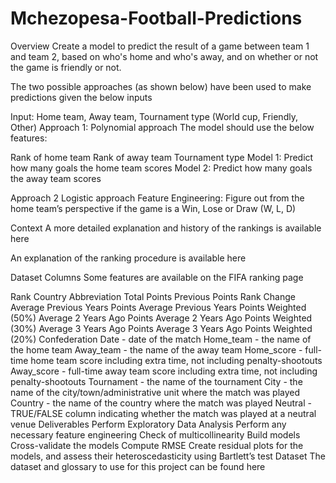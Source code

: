 # Mchezopesa-Football-Predictions
Overview
Create a model to predict the result of a game between team 1 and team 2, based on who's home and who's away, and on whether or not the game is friendly or not.

The two possible approaches (as shown below) have been used to make predictions given the below inputs

Input: Home team, Away team, Tournament type (World cup, Friendly, Other)
Approach 1: Polynomial approach
The model should use the below features:

Rank of home team
Rank of away team
Tournament type
Model 1: Predict how many goals the home team scores Model 2: Predict how many goals the away team scores

Approach 2 Logistic approach
Feature Engineering: Figure out from the home team’s perspective if the game is a Win, Lose or Draw (W, L, D)

Context
A more detailed explanation and history of the rankings is available here

An explanation of the ranking procedure is available here

Dataset Columns
Some features are available on the FIFA ranking page

Rank
Country Abbreviation
Total Points
Previous Points
Rank Change
Average Previous Years Points
Average Previous Years Points Weighted (50%)
Average 2 Years Ago Points
Average 2 Years Ago Points Weighted (30%)
Average 3 Years Ago Points
Average 3 Years Ago Points Weighted (20%)
Confederation
Date - date of the match
Home_team - the name of the home team
Away_team - the name of the away team
Home_score - full-time home team score including extra time, not including penalty-shootouts
Away_score - full-time away team score including extra time, not including penalty-shootouts
Tournament - the name of the tournament
City - the name of the city/town/administrative unit where the match was played
Country - the name of the country where the match was played
Neutral - TRUE/FALSE column indicating whether the match was played at a neutral venue
Deliverables
Perform Exploratory Data Analysis
Perform any necessary feature engineering
Check of multicollinearity
Build models
Cross-validate the models
Compute RMSE
Create residual plots for the models, and assess their heteroscedasticity using Bartlett’s test
Dataset
The dataset and glossary to use for this project can be found here
